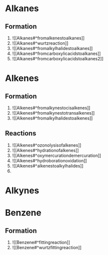 # Alkanes

## Formation
1. ![[Alkanes#^fromalkenestoalkanes]]
2. ![[Alkanes#^wurtzreaction]]
3.  ![[Alkanes#^fromalkylhalidestoalkanes]]
4.  ![[Alkanes#^fromcarboxylicacidstoalkanes]]
 5. ![[Alkanes#^fromcarboxylicacidstoalkanes2]]

# Alkenes
## Formation
1.  ![[Alkenes#^fromalkynestocisalkenes]]
2. ![[Alkenes#^fromalkynestotransalkenes]]
3. ![[Alkenes#^fromalkylhalidestoalkenes]]
## Reactions 
1. ![[Alkenes#^ozonolysisofalkenes]]
2. ![[Alkenes#^hydrationofalkenes]]
3. ![[Alkenes#^oxymercurationdemercuration]]
4. ![[Alkenes#^hydroborationoxidation]]
5. ![[Alkenes#^alkenestoalkylhalides]]
6. 


# Alkynes

# Benzene
## Formation
1. ![[Benzene#^fittingreaction]]
2. ![[Benzene#^wurtzfittingreaction]]
